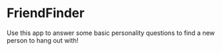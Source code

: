 # FriendFinder

Use this app to answer some basic personality questions to find a new person to hang out with!
